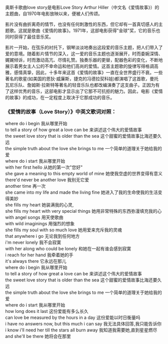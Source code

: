 

奥斯卡歌曲love story是电影Love Story Arthur Hiller（中文名《爱情故事》）的主题曲，自1970年电影放映以来，便被人们传颂。

影片没有曲折离奇的情节，也没有任何刺激性的东西，但它却有一首真切感人的主题歌。这就是歌曲《爱情的故事》。1971年，这部电影获得"金球"奖，它的音乐也同时获得了最佳音乐奖。

影片一开始，在弦乐的衬托下，钢琴淡淡地奏出这段爱的音乐主题，把人们带入了爱的意境。随着影片情节的深入，这一爱的音乐主题也逐渐展开，时而委婉深情、娓娓倾诉，时而激动高亢、尽情礼赞。独奏乐器的更替，配器色彩的变化，不断地展示着男女主人公的不幸命运和他们高尚的爱情。这首主题歌的旋律写得格调高雅，感情真挚，因此，十多年来这首《爱情的故事》一直在全世界盛行不衰。一些著名的歌星(如美国的恩狄·威廉斯，捷克的冯德拉契科娃)都演唱了这首歌，曼托瓦尼乐队、詹姆斯·拉斯特等著名的轻音乐队也都改编演奏了这支曲子。正因为有了这样优秀的音乐，这部电影才显示出了它那不可抗拒的魅力。因此，电影《爱情的故事》的成功，在一定程度上取决于它那成功的音乐。

### 《爱情的故事（Love Story）》中英文歌词对照：

where do i begin 我从哪里开始  
to tell a story of how great a love can be 来讲述这个伟大的爱情故事  
the sweet love story that is older than the sea 这个甜蜜的爱情故事比海还要久远  
the simple truth about the love she brings to me 一个简单的道理关于她给我的爱  
where do i start 我从哪里开始  
with her first hello 从她的第一次"您好"  
she gave a meaning to this empty world of mine 她使我空虚的世界变得有意义  
there'd never be another love 我别无它爱  
another time 再一次  
she came into my life and made the living fine 她进入了我的生命使我的生活变得美妙  
she fills my heart 她装满我的心灵,  
she fills my heart with very special things 她用非常特殊的东西弥漫填充我的心  
with angel songs 用天使歌曲  
with wild imaginings 用强烈的想象  
she fills my soul with so much love 她用爱来充斥我的灵魂  
that anywhere i go 无论我到任何地方  
i'm never lonely 我不会寂寞  
with her along who could be lonely 和她在一起有谁会感到寂寞  
i reach for her hand 我牵着她的手  
it's always there 它永远在那儿  
where do i begin 我从哪里开始  
to tell a story of how great a love can be 来讲述这个伟大的爱情故事  
the sweet love story that is older than the sea 这个甜蜜的爱情故事比海还要久远  
the simple truth about the love she brings to me 一个简单的道理关于她给我的爱  
where do i start 我从哪里开始  
how long does it last 这份爱能有多么长久  
can love be measured by the hours in a day 这份爱能以时日衡量吗  
i have no answers now, but this much i can say 我无法具体回答,我只能告诉你  
i know i'll need her till the stars all burn away 我知道我需要她,直到星星燃尽  
and she'll be there 她将会在那里

